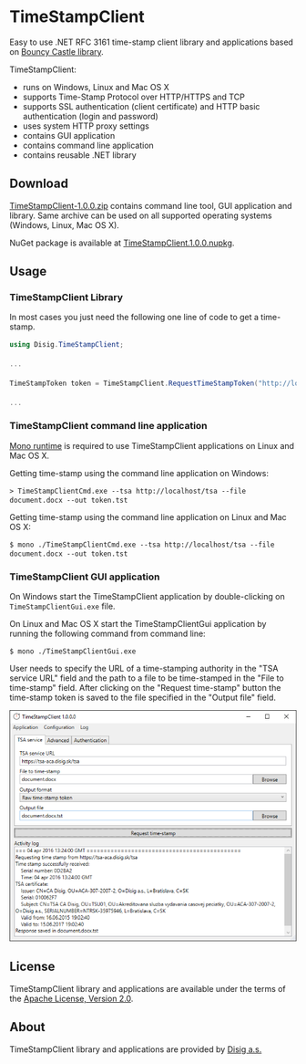 # TimeStampClient
Easy to use .NET RFC 3161 time-stamp client library and applications based on [Bouncy Castle library](https://www.bouncycastle.org/).

TimeStampClient:
* runs on Windows, Linux and Mac OS X
* supports Time-Stamp Protocol over HTTP/HTTPS and TCP
* supports SSL authentication (client certificate) and HTTP basic authentication (login and password)
* uses system HTTP proxy settings
* contains GUI application
* contains command line application
* contains reusable .NET library

## Download
[TimeStampClient-1.0.0.zip](https://github.com/disig/TimeStampClient/releases/download/v1.0.0/TimeStampClient-1.0.0.zip) contains command line tool, GUI application and library. Same archive can be used on all supported operating systems (Windows, Linux, Mac OS X).

NuGet package is available at [TimeStampClient.1.0.0.nupkg](https://github.com/disig/TimeStampClient/releases/download/v1.0.0/TimeStampClient.1.0.0.nupkg).

## Usage
### TimeStampClient Library

In most cases you just need the following one line of code to get a time-stamp.
```csharp
using Disig.TimeStampClient;

...

TimeStampToken token = TimeStampClient.RequestTimeStampToken("http://localhost/tsa", "document.docx");

...
```

### TimeStampClient command line application
[Mono runtime](http://www.mono-project.com/) is required to use TimeStampClient applications on Linux and Mac OS X.

Getting time-stamp using the command line application on Windows:
```
> TimeStampClientCmd.exe --tsa http://localhost/tsa --file document.docx --out token.tst
```

Getting time-stamp using the command line application on Linux and Mac OS X:
```
$ mono ./TimeStampClientCmd.exe --tsa http://localhost/tsa --file document.docx --out token.tst
```

### TimeStampClient GUI application
On Windows start the TimeStampClient application by double-clicking on `TimeStampClientGui.exe` file.

On Linux and Mac OS X start the TimeStampClientGui application by running the following command from command line:
```
$ mono ./TimeStampClientGui.exe
```

User needs to specify the URL of a time-stamping authority in the "TSA service URL" field and the path to a file to be time-stamped in the "File to time-stamp" field. After clicking on the "Request time-stamp" button the time-stamp token is saved to the file specified in the "Output file" field.

![TimeStampClient screenshot](doc/images/screenshot-windows.png?raw=true)


## License
TimeStampClient library and applications are available under the terms of the [Apache License, Version 2.0](http://www.apache.org/licenses/LICENSE-2.0).

## About
TimeStampClient library and applications are provided by [Disig a.s.](https://www.disig.sk/)
